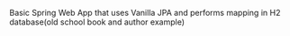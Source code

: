 Basic Spring Web App that uses Vanilla JPA and performs mapping in H2 database(old school book and author example)